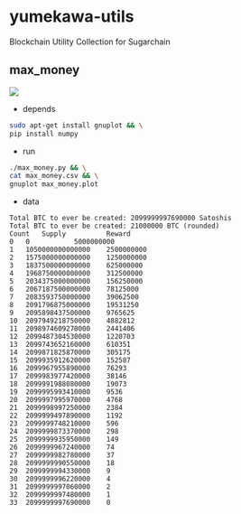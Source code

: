 # yumekawa-utils
Blockchain Utility Collection for Sugarchain

## max_money
![](https://github.com/sugarchain-project/yumekawa-utils/blob/master/max_money.png)

 - depends
```bash
sudo apt-get install gnuplot && \
pip install numpy
```

 - run
```bash
./max_money.py && \
cat max_money.csv && \
gnuplot max_money.plot
```

 - data
```
Total BTC to ever be created: 2099999997690000 Satoshis
Total BTC to ever be created: 21000000 BTC (rounded)
Count	Supply			Reward
0	0			5000000000
1	1050000000000000	2500000000
2	1575000000000000	1250000000
3	1837500000000000	625000000
4	1968750000000000	312500000
5	2034375000000000	156250000
6	2067187500000000	78125000
7	2083593750000000	39062500
8	2091796875000000	19531250
9	2095898437500000	9765625
10	2097949218750000	4882812
11	2098974609270000	2441406
12	2099487304530000	1220703
13	2099743652160000	610351
14	2099871825870000	305175
15	2099935912620000	152587
16	2099967955890000	76293
17	2099983977420000	38146
18	2099991988080000	19073
19	2099995993410000	9536
20	2099997995970000	4768
21	2099998997250000	2384
22	2099999497890000	1192
23	2099999748210000	596
24	2099999873370000	298
25	2099999935950000	149
26	2099999967240000	74
27	2099999982780000	37
28	2099999990550000	18
29	2099999994330000	9
30	2099999996220000	4
31	2099999997060000	2
32	2099999997480000	1
33	2099999997690000	0
```
